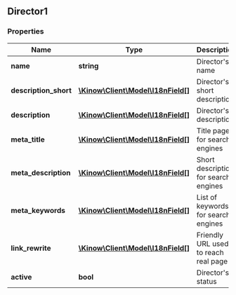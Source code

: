 ## Director1

### Properties
Name | Type | Description | Notes
------------ | ------------- | ------------- | -------------
**name** | **string** | Director&#39;s name | 
**description_short** | [**\Kinow\Client\Model\I18nField[]**](#I18nField) | Director&#39;s short description | [optional] 
**description** | [**\Kinow\Client\Model\I18nField[]**](#I18nField) | Director&#39;s description | [optional] 
**meta_title** | [**\Kinow\Client\Model\I18nField[]**](#I18nField) | Title page for search engines | [optional] 
**meta_description** | [**\Kinow\Client\Model\I18nField[]**](#I18nField) | Short description for search engines | [optional] 
**meta_keywords** | [**\Kinow\Client\Model\I18nField[]**](#I18nField) | List of keywords for search engines | [optional] 
**link_rewrite** | [**\Kinow\Client\Model\I18nField[]**](#I18nField) | Friendly URL used to reach real page | [optional] 
**active** | **bool** | Director&#39;s status | [optional] 


